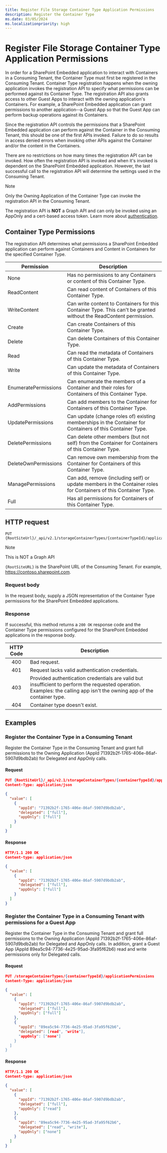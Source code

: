 ```yaml
---
title: Register File Storage Container Type Application Permissions
description: Register the Container Type
ms.date: 03/05/2024
ms.localizationpriority: high
---
```


# Register File Storage Container Type Application Permissions

In order for a SharePoint Embedded application to interact with Containers in a Consuming Tenant, the Container Type must first be registered in the Consuming Tenant. Container Type registration happens when the owning application invokes the registration API to specify what permissions can be performed against its Container Type. The registration API also grants access to other Guest Apps to interact with the owning application's Containers. For example, a SharePoint Embedded application can grant permissions to another application--a Guest App so that the Guest App can perform backup operations against its Containers.

Since the registration API controls the permissions that a SharePoint Embedded application can perform against the Container in the Consuming Tenant, this should be one of the first APIs invoked. Failure to do so results in access denied errors when invoking other APIs against the Container and/or the content in the Containers.

There are no restrictions on how many times the registration API can be invoked. How often the registration API is invoked and when it's invoked is dependent on the SharePoint Embedded application. However, the last successful call to the registration API will determine the settings used in the Consuming Tenant.

> [!NOTE]
> Only the Owning Application of the Container Type can invoke the registration API in the Consuming Tenant.
>
> The registration API is **NOT** a Graph API and can only be invoked using an AppOnly and a cert-based access token. Learn more about [authentication](./auth.md).

## Container Type Permissions

The registration API determines what permissions a SharePoint Embedded application can perform against Containers and Content in Containers for the specified Container Type.

|      Permission      |                                                    Description                                                     |
| -------------------- | ------------------------------------------------------------------------------------------------------------------ |
| None                 | Has no permissions to any Containers or content of this Container Type.                                            |
| ReadContent          | Can read content of Containers of this Container Type.                                                             |
| WriteContent         | Can write content to Containers for this Container Type. This can't be granted without the ReadContent permission. |
| Create               | Can create Containers of this Container Type.                                                                      |
| Delete               | Can delete Containers of this Container Type.                                                                      |
| Read                 | Can read the metadata of Containers of this Container Type.                                                        |
| Write                | Can update the metadata of Containers of this Container Type.                                                      |
| EnumeratePermissions | Can enumerate the members of a Container and their roles for Containers of this Container Type.                    |
| AddPermissions       | Can add members to the Container for Containers of this Container Type.                                            |
| UpdatePermissions    | Can update (change roles of) existing memberships in the Container for Containers of this Container Type.          |
| DeletePermissions    | Can delete other members (but not self) from the Container for Containers of this Container Type.                  |
| DeleteOwnPermissions | Can remove own membership from the Container for Containers of this Container Type.                                |
| ManagePermissions    | Can add, remove (including self) or update members in the Container roles for Containers of this Container Type.   |
| Full                 | Has all permissions for Containers of this Container Type.                                                         |

## HTTP request

``` http
PUT {RootSiteUrl}/_api/v2.1/storageContainerTypes/{containerTypeId}/applicationPermissions
```

> [!NOTE]
> This is NOT a Graph API
>
> `{RootSiteURL}` is the SharePoint URL of the Consuming Tenant. For example, https://contoso.sharepoint.com.

### Request body

In the request body, supply a JSON representation of the Container Type permissions for the SharePoint Embedded applications.

### Response

If successful, this method returns a `200 OK` response code and the Container Type permissions configured for the SharePoint Embedded applications in the response body.

| HTTP Code | Description |
| :--------: | ----------- |
| 400 | Bad request. |
| 401 | Request lacks valid authentication credentials. |
| 403 | Provided authentication credentials are valid but insufficient to perform the requested operation. Examples: the calling app isn't the owning app of the container type. |
| 404 | Container type doesn't exist. |

## Examples

### Register the Container Type in a Consuming Tenant

Register the Container Type in the Consuming Tenant and grant full permissions to the Owning Application (AppId 71392b2f-1765-406e-86af-5907d9bdb2ab) for Delegated and AppOnly calls.

#### Request

```json
PUT {RootSiteUrl}/_api/v2.1/storageContainerTypes/{containerTypeId}/applicationPermissions
Content-Type: application/json

{
  "value": [
    {
      "appId": "71392b2f-1765-406e-86af-5907d9bdb2ab",
      "delegated": ["full"],
      "appOnly": ["full"]
    }
  ]
}
```

#### Response

```json
HTTP/1.1 200 OK
Content-type: application/json

{
  "value": [
    {
      "appId": "71392b2f-1765-406e-86af-5907d9bdb2ab",
      "delegated": ["full"],
      "appOnly": ["full"]
    }
  ]
}
```

### Register the Container Type in a Consuming Tenant with permissions for a Guest App

Register the Container Type in the Consuming Tenant and grant full permissions to the Owning Application (AppId 71392b2f-1765-406e-86af-5907d9bdb2ab) for Delegated and AppOnly calls. In addition, grant a Guest App (AppId 89ea5c94-7736-4e25-95ad-3fa95f62b6) read and write permissions only for Delegated calls.

#### Request

```json
PUT /storageContainerTypes/{containerTypeId}/applicationPermissions
Content-Type: application/json

{
  "value": [
    {
      "appId": "71392b2f-1765-406e-86af-5907d9bdb2ab",
      "delegated": ["full"],
      "appOnly": ["full"]
    },
    {
      "appId": "89ea5c94-7736-4e25-95ad-3fa95f62b6",
      "delegated": [read", "write"],
      "appOnly": ["none"]
    }
  ]
}
```

#### Response

```json
HTTP/1.1 200 OK
Content-type: application/json

{
  "value": [
    {
      "appId": "71392b2f-1765-406e-86af-5907d9bdb2ab",
      "delegated": ["full"],
      "appOnly": ["read"]
    },
    {
      "appId": "89ea5c94-7736-4e25-95ad-3fa95f62b6",
      "delegated": ["read", "write"],
      "appOnly": ["none"]
    }
  ]
}
```
